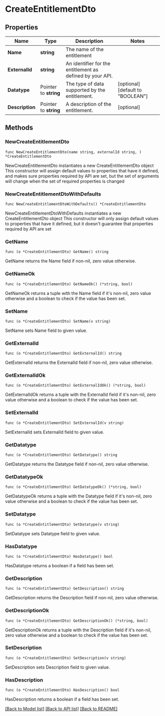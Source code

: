 # CreateEntitlementDto

## Properties

Name | Type | Description | Notes
------------ | ------------- | ------------- | -------------
**Name** | **string** | The name of the entitlement | 
**ExternalId** | **string** | An identifier for the entitlement as defined by your API. | 
**Datatype** | Pointer to **string** | The type of data supported by the entitlement. | [optional] [default to "BOOLEAN"]
**Description** | Pointer to **string** | A description of the entitlement. | [optional] 

## Methods

### NewCreateEntitlementDto

`func NewCreateEntitlementDto(name string, externalId string, ) *CreateEntitlementDto`

NewCreateEntitlementDto instantiates a new CreateEntitlementDto object
This constructor will assign default values to properties that have it defined,
and makes sure properties required by API are set, but the set of arguments
will change when the set of required properties is changed

### NewCreateEntitlementDtoWithDefaults

`func NewCreateEntitlementDtoWithDefaults() *CreateEntitlementDto`

NewCreateEntitlementDtoWithDefaults instantiates a new CreateEntitlementDto object
This constructor will only assign default values to properties that have it defined,
but it doesn't guarantee that properties required by API are set

### GetName

`func (o *CreateEntitlementDto) GetName() string`

GetName returns the Name field if non-nil, zero value otherwise.

### GetNameOk

`func (o *CreateEntitlementDto) GetNameOk() (*string, bool)`

GetNameOk returns a tuple with the Name field if it's non-nil, zero value otherwise
and a boolean to check if the value has been set.

### SetName

`func (o *CreateEntitlementDto) SetName(v string)`

SetName sets Name field to given value.


### GetExternalId

`func (o *CreateEntitlementDto) GetExternalId() string`

GetExternalId returns the ExternalId field if non-nil, zero value otherwise.

### GetExternalIdOk

`func (o *CreateEntitlementDto) GetExternalIdOk() (*string, bool)`

GetExternalIdOk returns a tuple with the ExternalId field if it's non-nil, zero value otherwise
and a boolean to check if the value has been set.

### SetExternalId

`func (o *CreateEntitlementDto) SetExternalId(v string)`

SetExternalId sets ExternalId field to given value.


### GetDatatype

`func (o *CreateEntitlementDto) GetDatatype() string`

GetDatatype returns the Datatype field if non-nil, zero value otherwise.

### GetDatatypeOk

`func (o *CreateEntitlementDto) GetDatatypeOk() (*string, bool)`

GetDatatypeOk returns a tuple with the Datatype field if it's non-nil, zero value otherwise
and a boolean to check if the value has been set.

### SetDatatype

`func (o *CreateEntitlementDto) SetDatatype(v string)`

SetDatatype sets Datatype field to given value.

### HasDatatype

`func (o *CreateEntitlementDto) HasDatatype() bool`

HasDatatype returns a boolean if a field has been set.

### GetDescription

`func (o *CreateEntitlementDto) GetDescription() string`

GetDescription returns the Description field if non-nil, zero value otherwise.

### GetDescriptionOk

`func (o *CreateEntitlementDto) GetDescriptionOk() (*string, bool)`

GetDescriptionOk returns a tuple with the Description field if it's non-nil, zero value otherwise
and a boolean to check if the value has been set.

### SetDescription

`func (o *CreateEntitlementDto) SetDescription(v string)`

SetDescription sets Description field to given value.

### HasDescription

`func (o *CreateEntitlementDto) HasDescription() bool`

HasDescription returns a boolean if a field has been set.


[[Back to Model list]](../README.md#documentation-for-models) [[Back to API list]](../README.md#documentation-for-api-endpoints) [[Back to README]](../README.md)



